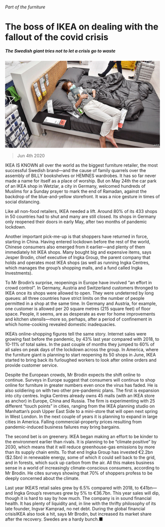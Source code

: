 ###### Part of the furniture

# The boss of IKEA on dealing with the fallout of the covid crisis 

##### The Swedish giant tries not to let a crisis go to waste 

![image](images/20200606_WBP001_0.jpg) 

> Jun 4th 2020 

IKEA IS KNOWN all over the world as the biggest furniture retailer, the most successful Swedish brand—and the cause of family quarrels over the assembly of BILLY bookshelves or HEMNES wardrobes. It has so far never made a name for itself as a place of worship. But on May 24th the car park of an IKEA shop in Wetzlar, a city in Germany, welcomed hundreds of Muslims for a Sunday prayer to mark the end of Ramadan, against the backdrop of the blue-and-yellow storefront. It was a nice gesture in times of social distancing.

Like all non-food retailers, IKEA needed a lift. Around 80% of its 433 shops in 50 countries had to shut and many are still closed. Its shops in Germany only reopened their doors in early May, after two months of pandemic lockdown.


Another important pick-me-up is that shoppers have returned in force, starting in China. Having entered lockdown before the rest of the world, Chinese consumers also emerged from it earlier—and plenty of them immediately hit IKEA shops. Many bought big and expensive items, says Jesper Brodin, chief executive of Ingka Group, the parent company that holds and operates most IKEA shops (as well as running Ingka Centres, which manages the group’s shopping malls, and a fund called Ingka Investments).

To Mr Brodin’s surprise, reopenings in Europe have involved “an effort in crowd control”. In Germany, Austria and Switzerland customers thronged to IKEA once its shops were allowed to open. They were undeterred by long queues: all three countries have strict limits on the number of people permitted in a shop at the same time. In Germany and Austria, for example, one customer is allowed per 20 square metres (215 square feet) of floor space. People, it seems, are as desperate as ever for home improvements and kitchen utensils—more so, perhaps, after a period of confinement in which home-cooking revealed domestic inadequacies. 

IKEA’s online-shopping figures tell the same story. Internet sales were growing fast before the pandemic, by 43% last year compared with 2018, to 10-11% of total sales. In the past couple of months they jumped to 60% of all sales on peak days of the lockdown across the group. In America, where the furniture giant is planning to start reopening its 50 shops in June, IKEA started to bring back its furloughed workers to look after online orders and provide customer service.

Despite the European crowds, Mr Brodin expects the shift online to continue. Surveys in Europe suggest that consumers will continue to shop online for furniture in greater numbers even once the virus has faded. He is also soldiering on with two other pre-pandemic plans. The first is expansion into city centres. Ingka Centres already owns 45 malls (with an IKEA store as anchor) in Europe, China and Russia. The firm is experimenting with 25 different “touch points” in cities, ranging from the IKEA planning studio on Manhattan’s posh Upper East Side to a mini-store that will open next spring in West London. In the next couple of years it is planning to expand in large cities in America. Falling commercial-property prices resulting from pandemic-induced business failures may bring bargains.

The second bet is on greenery. IKEA began making an effort to be kinder to the environment earlier than rivals. It is planning to be “climate positive” by 2030, which means that it will reduce greenhouse-gas emissions by more than its supply chain emits. To that end Ingka Group has invested €2.2bn ($2.5bn) in renewable energy, some of which it could sell back to the grid, and in forests, which suck up carbon from the air. All this makes business sense in a world of increasingly climate-conscious consumers, according to Mr Brodin. He cites surveys showing that 70% of shoppers profess to be deeply concerned about the climate.

Last year IKEA’S retail sales grew by 6.5% compared with 2018, to €41bn—and Ingka Group’s revenues grew by 5% to €36.7bn. This year sales will dip, though it is hard to say by how much. The company is in sound financial health. It has plenty of liquidity and, in line with the thrifty philosophy of its late founder, Ingvar Kamprad, no net debt. During the global financial crisisIKEA also took a hit, says Mr Brodin, but increased its market share after the recovery. Swedes are a hardy bunch.■

